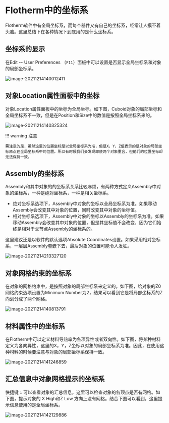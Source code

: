 # Flotherm中的坐标系

Flotherm软件中有全局坐标系，而每个器件又有自己的坐标系，经常让人摸不着头脑。这里总结下在各种情况下到底用的是什么坐标系。

## 坐标系的显示

在Edit -- User Preferences （`F11`）面板中可以设置是否显示全局坐标系和对象的局部坐标系。

![image-20211214140012411](assets/image-20211214140012411.png)

## 对象Location属性面板中的坐标

对象Location属性面板中的坐标为全局坐标。如下图，Cuboid对象的局部坐标和全局坐标系不一致，但是在Position和Size中的数值是按照全局坐标系来的。

![image-20211214140325324](assets/image-20211214140325324.png)

!!! warning 注意

    需注意的是，虽然这里的位置坐标是以全局坐标系为准，但是X，Y，Z值表示的是对象的局部坐标原点在全局坐标系中的位置。所以有时候我们会发现即使两个对象重合，但他们的位置坐标却无法保持一致。

## Assembly的坐标系

Assembly和其中对象的的坐标系关系比较麻烦，有两种方式定义Assembly中对象的坐标系，一种是绝对坐标系，一种是相关坐标系。

- 绝对坐标系选项下，Assembly中对象的坐标以全局坐标系为准。如果移动Assembly会改变其中对象的位置，同时改变其中对象的坐标值。
- 相对坐标系选项下，Assembly中对象的坐标以Assembly的坐标系为准。如果移动Assembly会改变其中对象的位置，但是其坐标值不会改变，因为它们始终是相对于父节点Assembly的坐标系的。

这里建议还是以软件的默认选项Absolute Coordinates设置。如果采用相对坐标系，一层层Assembly套嵌下去，最后对象的位置可能令人发狂。

![image-20211214213327120](assets/image-20211214213327120.png)

## 对象网格约束的坐标系

在对象的网格约束中，是按照对象的局部坐标系来定义的。如下图，给对象的Z0网格约束选项设置为Minimum Number为2，结果可以看到它是将局部坐标系的Z向划分成了两个网格。

![image-20211214140813791](assets/image-20211214140813791.png)

## 材料属性中的坐标系

在Flotherm中可以定义材料导热率为各项异性或者双向性。如下图，将某种材料定义为各向异性，这里的X，Y，Z坐标以对象的局部坐标系为准。因此，在使用这种材料的时候要注意与对象的局部坐标系保持一致。

![image-20211214141246859](assets/image-20211214141246859.png)

## 汇总信息中对象网格提示的坐标系

快捷键 `i` 可以查看对象的汇总信息，这里可以检查对象的各顶点是否有网格。如下图，提示对象的 X High和Z Low 方向上没有网格。结合下图可以看到，这里提示信息使用的是全局坐标系。

![image-20211214142129886](assets/image-20211214142129886.png)